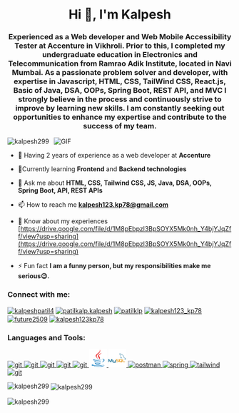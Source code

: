 <h1 align="center">Hi 👋, I'm Kalpesh</h1>
<h3 align="center">Experienced as a Web developer and Web Mobile Accessibility Tester at Accenture in Vikhroli. Prior to this, I completed my undergraduate education in Electronics and Telecommunication from Ramrao Adik Institute, located in Navi Mumbai. As a passionate problem solver and developer, with expertise in Javascript, HTML, CSS, TailWind CSS, React.js,  Basic of Java, DSA, OOPs, Spring Boot, REST API, and MVC I strongly believe in the process and continuously strive to improve by learning new skills. I am constantly seeking out opportunities to enhance my expertise and contribute to the success of my team.</h3>

<img align="right" alt="GIF" width="400" src="https://media3.giphy.com/media/FoVzfcqCDSb7zCynOp/200w.gif?cid=ecf05e47vq1bcbzrksfj4pvswi61cw7e1uvy6518qmvbh9iv&rid=200w.gif"></img>

<p align="left"> <img src="https://komarev.com/ghpvc/?username=kalpesh299&label=Profile%20views&color=0e75b6&style=flat" alt="kalpesh299" /> </p>

- 🔭 Having 2 years of experience as a web developer at **Accenture**

- 🌱Currently learning **Frontend** and **Backend technologies**

- 💬 Ask me about **HTML, CSS, Tailwind CSS, JS, Java, DSA, OOPs, Spring Boot, API, REST APIs**

- 📫 How to reach me **kalpesh123.kp78@gmail.com**

- 📄 Know about my experiences [https://drive.google.com/file/d/1M8pEbpzl3BpSOYX5Mk0nh_Y4bjYJqZff/view?usp=sharing](https://drive.google.com/file/d/1M8pEbpzl3BpSOYX5Mk0nh_Y4bjYJqZff/view?usp=sharing)

- ⚡ Fun fact **I am a funny person, but my responsibilities make me serious😉.**

<h3 align="left">Connect with me:</h3>
<p align="left">
<a href="https://linkedin.com/in/kalpeshpatil4" target="blank"><img align="center" src="https://raw.githubusercontent.com/rahuldkjain/github-profile-readme-generator/master/src/images/icons/Social/linked-in-alt.svg" alt="kalpeshpatil4" height="30" width="40" /></a>
<a href="https://fb.com/patilkalp.kalpesh" target="blank"><img align="center" src="https://raw.githubusercontent.com/rahuldkjain/github-profile-readme-generator/master/src/images/icons/Social/facebook.svg" alt="patilkalp.kalpesh" height="30" width="40" /></a>
<a href="https://instagram.com/patilklp" target="blank"><img align="center" src="https://raw.githubusercontent.com/rahuldkjain/github-profile-readme-generator/master/src/images/icons/Social/instagram.svg" alt="patilklp" height="30" width="40" /></a>
<a href="https://www.hackerrank.com/kalpesh123_kp78" target="blank"><img align="center" src="https://raw.githubusercontent.com/rahuldkjain/github-profile-readme-generator/master/src/images/icons/Social/hackerrank.svg" alt="kalpesh123_kp78" height="30" width="40" /></a>
<a href="https://www.leetcode.com/future2509" target="blank"><img align="center" src="https://raw.githubusercontent.com/rahuldkjain/github-profile-readme-generator/master/src/images/icons/Social/leet-code.svg" alt="future2509" height="30" width="40" /></a>
<a href="https://auth.geeksforgeeks.org/user/kalpesh123kp78" target="blank"><img align="center" src="https://raw.githubusercontent.com/rahuldkjain/github-profile-readme-generator/master/src/images/icons/Social/geeks-for-geeks.svg" alt="kalpesh123kp78" height="30" width="40" /></a>
</p>

<h3 align="left">Languages and Tools:</h3>

<p align="left"> 
    <a href="https://html.com/" target="_blank" rel="noreferrer"> <img src="https://www.vectorlogo.zone/logos/w3_html5/w3_html5-icon.svg" alt="git" width="40" height="40"/> </a>
    <a href="https://www.w3.org/Style/CSS/Overview.en.html" target="_blank" rel="noreferrer"> <img src="https://www.vectorlogo.zone/logos/w3_css/w3_css-official.svg" alt="git" width="40" height="40"/> </a>
   <a href="[https://git-scm.com/](https://www.javascript.com/)" target="_blank" rel="noreferrer"> <img src="https://upload.vectorlogo.zone/logos/javascript/images/806c2e30-cf85-4b36-81bb-037049603c34.svg" alt="git" width="40" height="40"/> </a>
   <a href="[https://git-scm.com/](https://react.dev/)" target="_blank" rel="noreferrer"> <img src="https://www.vectorlogo.zone/logos/reactjs/reactjs-icon.svg" alt="git" width="40" height="40"/> </a>
  <a href="https://git-scm.com/" target="_blank" rel="noreferrer"> <img src="https://www.vectorlogo.zone/logos/git-scm/git-scm-icon.svg" alt="git" width="40" height="40"/> </a> <a href="https://www.java.com" target="_blank" rel="noreferrer"> <img src="https://raw.githubusercontent.com/devicons/devicon/master/icons/java/java-original.svg" alt="java" width="40" height="40"/> </a> <a href="https://www.mysql.com/" target="_blank" rel="noreferrer"> <img src="https://raw.githubusercontent.com/devicons/devicon/master/icons/mysql/mysql-original-wordmark.svg" alt="mysql" width="40" height="40"/> </a> <a href="https://postman.com" target="_blank" rel="noreferrer"> <img src="https://www.vectorlogo.zone/logos/getpostman/getpostman-icon.svg" alt="postman" width="40" height="40"/> </a>  <a href="https://spring.io/" target="_blank" rel="noreferrer"> <img src="https://www.vectorlogo.zone/logos/springio/springio-icon.svg" alt="spring" width="40" height="40"/> </a> <a href="https://tailwindcss.com/" target="_blank" rel="noreferrer"> <img src="https://www.vectorlogo.zone/logos/tailwindcss/tailwindcss-icon.svg" alt="tailwind" width="40" height="40"/> </a>
    <a href="https://firebase.google.com/" target="_blank" rel="noreferrer"> <img src="https://www.vectorlogo.zone/logos/firebase/firebase-icon.svg" alt="git" width="40" height="40"/> </a>
</p>

<p><img align="left" src="https://github-readme-stats.vercel.app/api/top-langs?username=kalpesh299&show_icons=true&locale=en&layout=compact" alt="kalpesh299" /></p>

<p>&nbsp;<img align="center" src="https://github-readme-stats.vercel.app/api?username=kalpesh299&show_icons=true&locale=en" alt="kalpesh299" /></p>

<p><img align="center" src="https://github-readme-streak-stats.herokuapp.com/?user=kalpesh299&" alt="kalpesh299" /></p>
